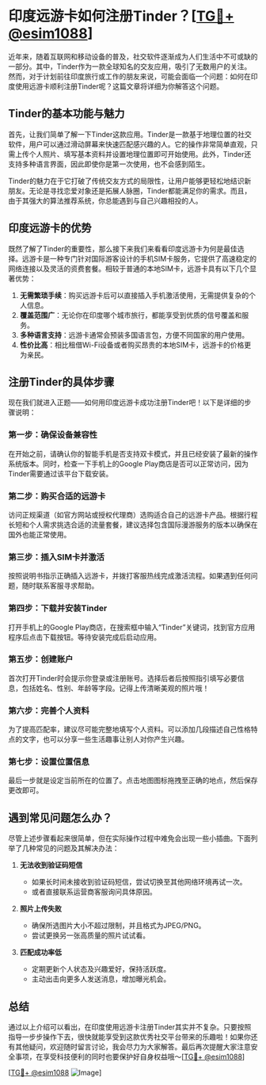 # 印度远游卡如何注册Tinder？[[TG💪+ @esim1088](https://t.me/s/esim1088)]

近年来，随着互联网和移动设备的普及，社交软件逐渐成为人们生活中不可或缺的一部分。其中，Tinder作为一款全球知名的交友应用，吸引了无数用户的关注。然而，对于计划前往印度旅行或工作的朋友来说，可能会面临一个问题：如何在印度使用远游卡顺利注册Tinder呢？这篇文章将详细为你解答这个问题。

## Tinder的基本功能与魅力

首先，让我们简单了解一下Tinder这款应用。Tinder是一款基于地理位置的社交软件，用户可以通过滑动屏幕来快速匹配感兴趣的人。它的操作非常简单直观，只需上传个人照片、填写基本资料并设置地理位置即可开始使用。此外，Tinder还支持多种语言界面，因此即使你是第一次使用，也不会感到陌生。

Tinder的魅力在于它打破了传统交友方式的局限性，让用户能够更轻松地结识新朋友。无论是寻找恋爱对象还是拓展人脉圈，Tinder都能满足你的需求。而且，由于其强大的算法推荐系统，你总能遇到与自己兴趣相投的人。

## 印度远游卡的优势

既然了解了Tinder的重要性，那么接下来我们来看看印度远游卡为何是最佳选择。远游卡是一种专门针对国际游客设计的手机SIM卡服务，它提供了高速稳定的网络连接以及灵活的资费套餐。相较于普通的本地SIM卡，远游卡具有以下几个显著优势：

1. **无需繁琐手续**：购买远游卡后可以直接插入手机激活使用，无需提供复杂的个人信息。
2. **覆盖范围广**：无论你在印度哪个城市旅行，都能享受到优质的信号覆盖和服务。
3. **多种语言支持**：远游卡通常会预装多国语言包，方便不同国家的用户使用。
4. **性价比高**：相比租借Wi-Fi设备或者购买昂贵的本地SIM卡，远游卡的价格更为亲民。

## 注册Tinder的具体步骤

现在我们就进入正题——如何用印度远游卡成功注册Tinder吧！以下是详细的步骤说明：

### 第一步：确保设备兼容性
在开始之前，请确认你的智能手机是否支持双卡模式，并且已经安装了最新的操作系统版本。同时，检查一下手机上的Google Play商店是否可以正常访问，因为Tinder需要通过该平台下载安装。

### 第二步：购买合适的远游卡
访问正规渠道（如官方网站或授权代理商）选购适合自己的远游卡产品。根据行程长短和个人需求挑选合适的流量套餐，建议选择包含国际漫游服务的版本以确保在国外也能正常使用。

### 第三步：插入SIM卡并激活
按照说明书指示正确插入远游卡，并拨打客服热线完成激活流程。如果遇到任何问题，随时联系客服寻求帮助。

### 第四步：下载并安装Tinder
打开手机上的Google Play商店，在搜索框中输入“Tinder”关键词，找到官方应用程序后点击下载按钮。等待安装完成后启动应用。

### 第五步：创建账户
首次打开Tinder时会提示你登录或注册账号。选择后者后按照指引填写必要信息，包括姓名、性别、年龄等字段。记得上传清晰美观的照片哦！

### 第六步：完善个人资料
为了提高匹配率，建议尽可能完整地填写个人资料。可以添加几段描述自己性格特点的文字，也可以分享一些生活趣事让别人对你产生兴趣。

### 第七步：设置位置信息
最后一步就是设定当前所在的位置了。点击地图图标拖拽至正确的地点，然后保存更改即可。

## 遇到常见问题怎么办？

尽管上述步骤看起来很简单，但在实际操作过程中难免会出现一些小插曲。下面列举了几种常见的问题及其解决办法：

1. **无法收到验证码短信**
   - 如果长时间未接收到验证码短信，尝试切换至其他网络环境再试一次。
   - 或者直接联系运营商客服询问具体原因。

2. **照片上传失败**
   - 确保所选图片大小不超过限制，并且格式为JPEG/PNG。
   - 尝试更换另一张高质量的照片试试看。

3. **匹配成功率低**
   - 定期更新个人状态及兴趣爱好，保持活跃度。
   - 主动出击向更多人发送消息，增加曝光机会。

## 总结

通过以上介绍可以看出，在印度使用远游卡注册Tinder其实并不复杂。只要按照指导一步步操作下去，很快就能享受到这款优秀社交平台带来的乐趣啦！如果你还有其他疑问，欢迎随时留言讨论，我会尽力为大家解答。最后再次提醒大家注意安全事项，在享受科技便利的同时也要保护好自身权益哦～[[TG💪+ @esim1088](https://t.me/s/esim1088)]

[[TG💪+ @esim1088](https://t.me/s/esim1088) ![Image](https://i.postimg.cc/4NQfJmqS/Snipaste-2025-05-13-00-14-12.png)]